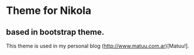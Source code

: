 # Theme for Nikola

## based in bootstrap theme.

This theme is used in my personal blog (http://www.matuu.com.ar)[Matuu!].

